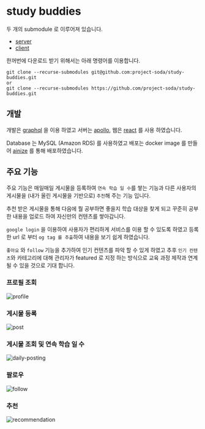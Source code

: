 # study buddies

두 개의 submodule 로 이루어져 있습니다.

- [server](https://github.com/project-soda/study-buddies-server)
- [client](https://github.com/project-soda/study-buddies-client)

한꺼번에 다운로드 받기 위해서는 아래 명령어를 이용합니다.

```
git clone --recurse-submodules git@github.com:project-soda/study-buddies.git
or
git clone --recurse-submodules https://github.com/project-soda/study-buddies.git
```

## 개발

개발은 [graphql](https://graphql.org) 을 이용 하였고
서버는 [apollo](http://apollographql.com), 웹은 [react](https://www.apollographql.com/docs/react) 를 사용 하였습니다.

Database 는 MySQL (Amazon RDS) 를 사용하였고
배포는 docker image 를 만들어 [ainize](https://ainize.ai) 를 통해 배포하였습니다.

## 주요 기능

주요 기능은 매일매일 게시물을 등록하여 `연속 학습 일 수`를 쌓는 기능과
다른 사용자의 게시물을 (내가 올린 게시물을 기반으로) `추천`해 주는 기능 입니다.

추천 받은 게시물을 통해 다음에 뭘 공부하면 좋을지 학습 대상을 찾게 되고 꾸준히 공부한 내용을 업로드 하여 자신만의 컨텐츠를 쌓아갑니다.

`google login` 을 이용하여 사용자가 편리하게 서비스를 이용 할 수 있도록 하였고
등록한 url 로 부터 `og tag 를 추출`하여 내용을 보기 쉽게 하였습니다.

`좋아요` 와 `follow` 기능을 추가하여 인기 컨텐츠를 파악 할 수 있게 하였고
추후 `인기 컨텐츠`와 카테고리에 대해 관리자가 featured 로 지정 하는 방식으로 교육 과정 제작과 연계 될 수 있을 것으로 기대 합니다.

### 프로필 조회

![profile](images/profile.png)

### 게시물 등록

![post](images/post.png)

### 게시물 조회 및 연속 학습 일 수

![daily-posting](images/daily-posting.png)

### 팔로우

![follow](images/follow.png)

### 추천

![recommendation](images/recommendation.png)


